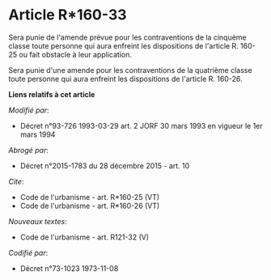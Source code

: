 # Article R*160-33

Sera punie de l'amende prévue pour les contraventions de la cinquème classe toute personne qui aura enfreint les dispositions
de l'article R. 160-25 ou fait obstacle à leur application. 

Sera punie d'une amende pour les contraventions de la quatrième classe toute personne qui aura enfreint les dispositions de
l'article R. 160-26.

**Liens relatifs à cet article**

_Modifié par_:

  - Décret n°93-726 1993-03-29 art. 2 JORF 30 mars 1993 en vigueur le 1er mars 1994

_Abrogé par_:

  - Décret n°2015-1783 du 28 décembre 2015 - art. 10

_Cite_:

  - Code de l'urbanisme - art. R*160-25 (VT)
  - Code de l'urbanisme - art. R*160-26 (VT)

_Nouveaux textes_:

  - Code de l'urbanisme - art. R121-32 (V)

_Codifié par_:

  - Décret n°73-1023 1973-11-08
